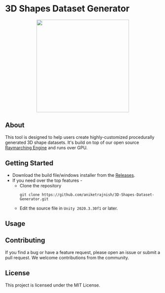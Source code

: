 # 3D Shapes Dataset Generator

<div align = center>
<a href = "https://github.com/aniketrajnish/3D-Shapes-Dataset-Generator/releases/tag/1.0"><img width="300px" height="300px" src= "https://github.com/aniketrajnish/3D-Shapes-Dataset-Generator/assets/58925008/c000e388-c0fa-4ebf-801d-443312fed756"></a>
</div>

## About
This tool is designed to help users create highly-customized procedurally generated 3D shape datasets. It's build on top of our open source [Raymarching Engine](https://github.com/aniketrajnish/CS499-SDFNet/tree/main/Renderer) and runs over GPU.

## Getting Started

* Download the build file/windows installer from the [Releases](https://github.com/aniketrajnish/3D-Shapes-Dataset-Generator/releases/tag/1.0).
* If you need over the top features -
    *  Clone the repository
       ```
       git clone https://github.com/aniketrajnish/3D-Shapes-Dataset-Generator.git
       ```
    *  Edit the source file in `Unity 2020.3.30f1` or later.

## Usage

## Contributing

If you find a bug or have a feature request, please open an issue or submit a pull request. We welcome contributions from the community.

## License

This project is licensed under the MIT License.
